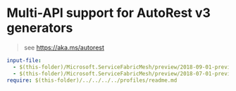 # Multi-API support for AutoRest v3 generators

> see https://aka.ms/autorest

``` yaml $(enable-multi-api)
input-file:
  - $(this-folder)/Microsoft.ServiceFabricMesh/preview/2018-09-01-preview/servicefabricmesh.json
  - $(this-folder)/Microsoft.ServiceFabricMesh/preview/2018-07-01-preview/servicefabricmesh.json
require: $(this-folder)/../../../../profiles/readme.md
```
